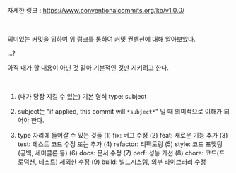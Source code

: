 자세한 링크 : https://www.conventionalcommits.org/ko/v1.0.0/

<br/>

의미있는 커밋을 위하여 위 링크를 통하여 커밋 컨벤션에 대해 알아보았다.

...?

아직 내가 할 내용이 아닌 것 같아 기본적인 것만 지키려고 한다.

<br/>

1. (내가 당장 지킬 수 있는) 기본 형식
  type: subject
  
2. subject는 "if applied, this commit will `*subject*`" 일 때 의미적으로 이해가 되어야 한다.

3. type 자리에 들어갈 수 있는 것들
  (1) fix: 버그 수정
  (2) feat: 새로운 기능 추가
  (3) test: 테스트 코드 수정 또는 추가
  (4) refactor: 리팩토링
  (5) style: 코드 포맷팅(공백, 세미콜론 등)
  (6) docs: 문서 수정
  (7) perf: 성능 개선
  (8) chore: 코드(프로덕션, 테스트) 제외한 수정
  (9) build: 빌드시스템, 외부 라이브러리 수정
